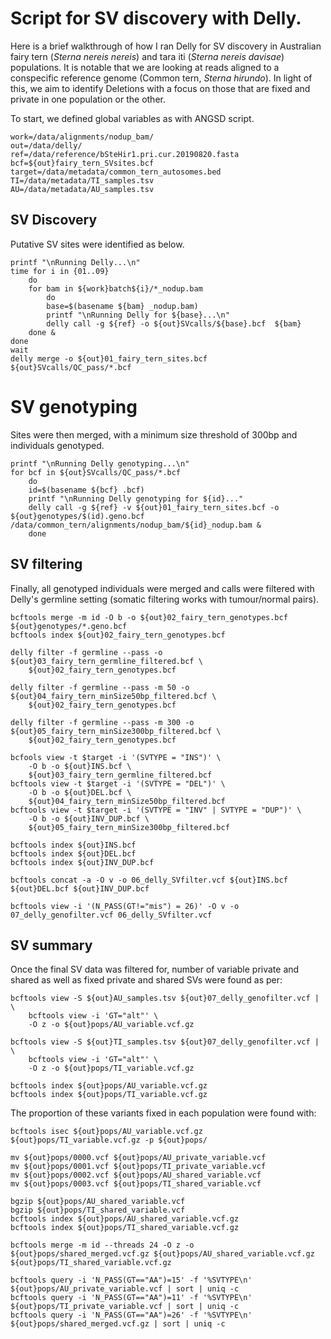 # Script for SV discovery with Delly.
Here is a brief walkthrough of how I ran Delly for SV discovery in Australian fairy tern (*Sterna nereis nereis*) and tara iti (*Sterna nereis davisae*) populations. It is notable that we are looking at reads aligned to a conspecific reference genome (Common tern, *Sterna hirundo*). In light of this, we aim to identify Deletions with a focus on those that are fixed and private in one population or the other. 

To start, we defined global variables as with ANGSD script. 
```
work=/data/alignments/nodup_bam/
out=/data/delly/
ref=/data/reference/bSteHir1.pri.cur.20190820.fasta
bcf=${out}fairy_tern_SVsites.bcf
target=/data/metadata/common_tern_autosomes.bed
TI=/data/metadata/TI_samples.tsv
AU=/data/metadata/AU_samples.tsv
```
## SV Discovery
Putative SV sites were identified as below.
```
printf "\nRunning Delly...\n"
time for i in {01..09}
	do
	for bam in ${work}batch${i}/*_nodup.bam
		do
		base=$(basename ${bam} _nodup.bam)
		printf "\nRunning Delly for ${base}...\n"
		delly call -g ${ref} -o ${out}SVcalls/${base}.bcf  ${bam}
	done &
done
wait
delly merge -o ${out}01_fairy_tern_sites.bcf ${out}SVcalls/QC_pass/*.bcf
```
# SV genotyping
Sites were then merged, with a minimum size threshold of 300bp and individuals genotyped. 
```
printf "\nRunning Delly genotyping...\n"
for bcf in ${out}SVcalls/QC_pass/*.bcf
    do
    id=$(basename ${bcf} .bcf)
    printf "\nRunning Delly genotyping for ${id}..."
	delly call -g ${ref} -v ${out}01_fairy_tern_sites.bcf -o ${out}genotypes/$(id).geno.bcf /data/common_tern/alignments/nodup_bam/${id}_nodup.bam &
	done
```
## SV filtering
Finally, all genotyped individuals were merged and calls were filtered with Delly's germline setting (somatic filtering works with tumour/normal pairs). 
```
bcftools merge -m id -O b -o ${out}02_fairy_tern_genotypes.bcf ${out}genotypes/*.geno.bcf
bcftools index ${out}02_fairy_tern_genotypes.bcf

delly filter -f germline --pass -o ${out}03_fairy_tern_germline_filtered.bcf \
	${out}02_fairy_tern_genotypes.bcf

delly filter -f germline --pass -m 50 -o ${out}04_fairy_tern_minSize50bp_filtered.bcf \
	${out}02_fairy_tern_genotypes.bcf

delly filter -f germline --pass -m 300 -o ${out}05_fairy_tern_minSize300bp_filtered.bcf \
	${out}02_fairy_tern_genotypes.bcf

bcfools view -t $target -i '(SVTYPE = "INS")' \
	-O b -o ${out}INS.bcf \
	${out}03_fairy_tern_germline_filtered.bcf
bcftools view -t $target -i '(SVTYPE = "DEL")' \
    -O b -o ${out}DEL.bcf \
	${out}04_fairy_tern_minSize50bp_filtered.bcf
bcftools view -t $target -i '(SVTYPE = "INV" | SVTYPE = "DUP")' \
    -O b -o ${out}INV_DUP.bcf \
	${out}05_fairy_tern_minSize300bp_filtered.bcf

bcftools index ${out}INS.bcf
bcftools index ${out}DEL.bcf
bcftools index ${out}INV_DUP.bcf

bcftools concat -a -O v -o 06_delly_SVfilter.vcf ${out}INS.bcf ${out}DEL.bcf ${out}INV_DUP.bcf

bcftools view -i '(N_PASS(GT!="mis") = 26)' -O v -o 07_delly_genofilter.vcf 06_delly_SVfilter.vcf
```
## SV summary
Once the final SV data was filtered for, number of variable private and shared as well as fixed private and shared SVs were found as per:
```
bcftools view -S ${out}AU_samples.tsv ${out}07_delly_genofilter.vcf | \
    bcftools view -i 'GT="alt"' \
    -O z -o ${out}pops/AU_variable.vcf.gz

bcftools view -S ${out}TI_samples.tsv ${out}07_delly_genofilter.vcf | \
    bcftools view -i 'GT="alt"' \
    -O z -o ${out}pops/TI_variable.vcf.gz

bcftools index ${out}pops/AU_variable.vcf.gz
bcftools index ${out}pops/TI_variable.vcf.gz
```
The proportion of these variants fixed in each population were found with:
```
bcftools isec ${out}pops/AU_variable.vcf.gz ${out}pops/TI_variable.vcf.gz -p ${out}pops/

mv ${out}pops/0000.vcf ${out}pops/AU_private_variable.vcf
mv ${out}pops/0001.vcf ${out}pops/TI_private_variable.vcf
mv ${out}pops/0002.vcf ${out}pops/AU_shared_variable.vcf
mv ${out}pops/0003.vcf ${out}pops/TI_shared_variable.vcf

bgzip ${out}pops/AU_shared_variable.vcf
bgzip ${out}pops/TI_shared_variable.vcf
bcftools index ${out}pops/AU_shared_variable.vcf.gz
bcftools index ${out}pops/TI_shared_variable.vcf.gz

bcftools merge -m id --threads 24 -O z -o ${out}pops/shared_merged.vcf.gz ${out}pops/AU_shared_variable.vcf.gz ${out}pops/TI_shared_variable.vcf.gz

bcftools query -i 'N_PASS(GT=="AA")=15' -f '%SVTYPE\n' ${out}pops/AU_private_variable.vcf | sort | uniq -c
bcftools query -i 'N_PASS(GT=="AA")=11' -f '%SVTYPE\n' ${out}pops/TI_private_variable.vcf | sort | uniq -c
bcftools query -i 'N_PASS(GT=="AA")=26' -f '%SVTYPE\n' ${out}pops/shared_merged.vcf.gz | sort | uniq -c
```
